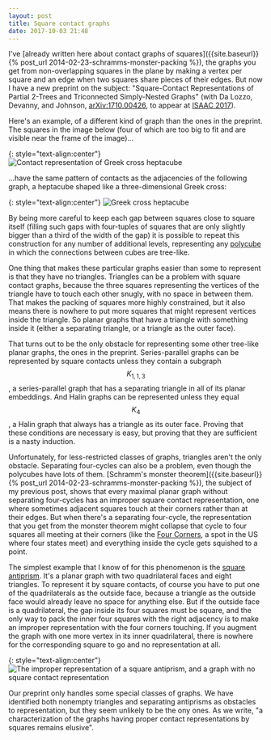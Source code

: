 ```yaml
---
layout: post
title: Square contact graphs
date: 2017-10-03 21:48
---
```

I've [already written here about contact graphs of squares]({{site.baseurl}}{% post_url 2014-02-23-schramms-monster-packing %}), the graphs you get from non-overlapping squares in the plane by making a vertex per square and an edge when two squares share pieces of their edges. But now I have a new preprint on the subject: "Square-Contact Representations of Partial 2-Trees and Triconnected Simply-Nested Graphs" (with Da Lozzo, Devanny, and Johnson, [arXiv:1710.00426](https://arxiv.org/abs/1710.00426), to appear at [ISAAC 2017](https://saki.siit.tu.ac.th/isaac2017/)).

Here's an example, of a different kind of graph than the ones in the preprint. The squares in the image below (four of which are too big to fit and are visible near the frame of the image)...

{: style="text-align:center"}
![Contact representation of Greek cross heptacube]({{site.baseurl}}/assets/2017/gcsq.png)

...have the same pattern of contacts as the adjacencies of the following graph, a heptacube shaped like a three-dimensional Greek cross:

{: style="text-align:center"}
![Greek cross heptacube]({{site.baseurl}}/assets/2017/gc7cube.svg)

By being more careful to keep each gap between squares close to square itself (filling such gaps with four-tuples of squares that are only slightly bigger than a third of the width of the gap) it is possible to repeat this construction for any number of additional levels, representing any [polycube](https://en.wikipedia.org/wiki/Polycube) in which the connections between cubes are tree-like.

One thing that makes these particular graphs easier than some to represent is that they have no triangles. Triangles can be a problem with square contact graphs, because the three squares representing the vertices of the triangle have to touch each other snugly, with no space in between them. That makes the packing of squares more highly constrained, but it also means there is nowhere to put more squares that might represent vertices inside the triangle. So planar graphs that have a triangle with something inside it (either a separating triangle, or a triangle as the outer face).

That turns out to be the only obstacle for representing some other tree-like planar graphs, the ones in the preprint. Series-parallel graphs can be represented by square contacts unless they contain a subgraph $$K_{1,1,3}$$, a series-parallel graph that has a separating triangle in all of its planar embeddings. And Halin graphs can be represented unless they equal $$K_4$$, a Halin graph that always has a triangle as its outer face. Proving that these conditions are necessary is easy, but proving that they are sufficient is a nasty induction.

Unfortunately, for less-restricted classes of graphs, triangles aren't the only obstacle.
Separating four-cycles can also be a problem, even though the polycubes have lots of them. [Schramm's monster theorem]({{site.baseurl}}{% post_url 2014-02-23-schramms-monster-packing %}), the subject of my previous post, shows that every maximal planar graph without separating four-cycles has an improper square contact representation, one where sometimes adjacent squares touch at their corners rather than at their edges. But when there's a separating four-cycle, the representation that you get from the monster theorem might collapse that cycle to four squares all meeting at their corners (like the [Four Corners](https://en.wikipedia.org/wiki/Four_Corners), a spot in the US where four states meet) and everything inside the cycle gets squished to a point.

The simplest example that I know of for this phenomenon is the [square antiprism](https://en.wikipedia.org/wiki/Square_antiprism). It's a planar graph with two quadrilateral faces and eight triangles. To represent it by square contacts, of course you have to put one of the quadrilaterals as the outside face, because a triangle as the outside face would already leave no space for anything else. But if the outside face is a quadrilateral, the gap inside its four squares must be square, and the only way to pack the inner four squares with the right adjacency is to make an improper representation with the four corners touching. If you augment the graph with one more vertex in its inner quadrilateral, there is nowhere for the corresponding square to go and no representation at all.

{: style="text-align:center"}
![The improper representation of a square antiprism, and a graph with no square contact representation]({{site.baseurl}}/assets/2017/nested-quads.svg)

Our preprint only handles some special classes of graphs. We have identified both nonempty triangles and separating antiprisms as obstacles to representation, but they seem unlikely to be the ony ones. As we write, "a characterization of the graphs having proper contact representations by squares remains elusive".